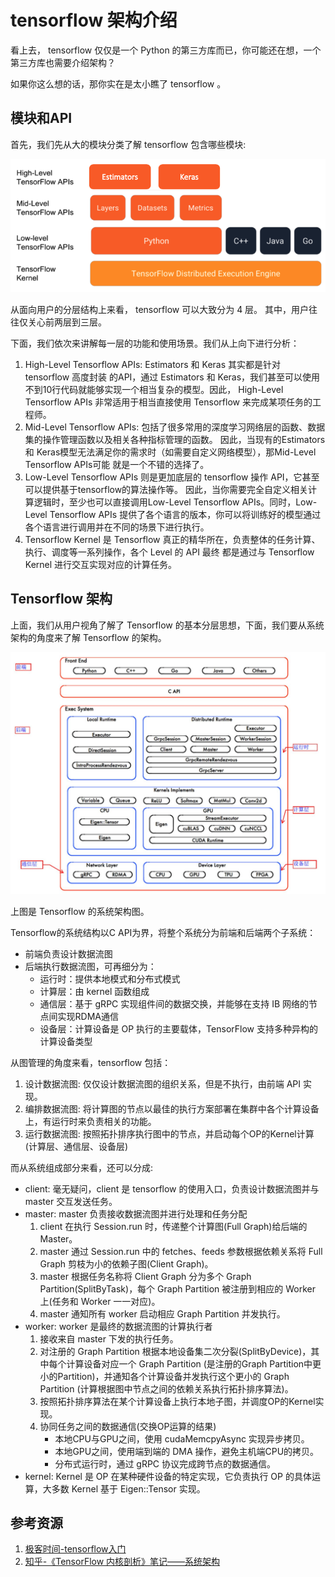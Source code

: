 # tensorflow 架构介绍

看上去， tensorflow 仅仅是一个 Python 的第三方库而已，你可能还在想，一个第三方库也需要介绍架构？

如果你这么想的话，那你实在是太小瞧了 tensorflow 。

## 模块和API

首先，我们先从大的模块分类了解 tensorflow 包含哪些模块:

![modules](./pictures/modules.png)

从面向用户的分层结构上来看， tensorflow 可以大致分为 4 层。
其中，用户往往仅关心前两层到三层。

下面，我们依次来讲解每一层的功能和使用场景。我们从上向下进行分析：

1. High-Level Tensorflow APIs: Estimators 和 Keras 其实都是针对 tensorflow 高度封装
   的API，通过 Estimators 和 Keras，我们甚至可以使用不到10行代码就能够实现一个相当复杂的模型。因此，
   High-Level Tensorflow APIs 非常适用于相当直接使用 Tensorflow 来完成某项任务的工程师。
2. Mid-Level Tensorflow APIs: 包括了很多常用的深度学习网络层的函数、数据集的操作管理函数以及相关各种指标管理的函数。
   因此，当现有的Estimators 和 Keras模型无法满足你的需求时（如需要自定义网络模型），那Mid-Level Tensorflow APIs可能
   就是一个不错的选择了。
3. Low-Level Tensorflow APIs 则是更加底层的 tensorflow 操作 API，它甚至可以提供基于tensorflow的算法操作等。
   因此，当你需要完全自定义相关计算逻辑时，至少也可以直接调用Low-Level Tensorflow APIs。同时，Low-Level Tensorflow APIs
   提供了各个语言的版本，你可以将训练好的模型通过各个语言进行调用并在不同的场景下进行执行。
4. Tensorflow Kernel 是 Tensorflow 真正的精华所在，负责整体的任务计算、执行、调度等一系列操作，各个 Level 的 API 最终
   都是通过与 Tensorflow Kernel 进行交互实现对应的计算任务。


## Tensorflow 架构

上面，我们从用户视角了解了 Tensorflow 的基本分层思想，下面，我们要从系统架构的角度来了解 Tensorflow 的架构。

![架构图](./pictures/artitecture.jpeg)

上图是 Tensorflow 的系统架构图。

Tensorflow的系统结构以C API为界，将整个系统分为前端和后端两个子系统：

 - 前端负责设计数据流图
 - 后端执行数据流图，可再细分为：
   - 运行时：提供本地模式和分布式模式
   - 计算层：由 kernel 函数组成
   - 通信层：基于 gRPC 实现组件间的数据交换，并能够在支持 IB 网络的节点间实现RDMA通信
   - 设备层：计算设备是 OP 执行的主要载体，TensorFlow 支持多种异构的计算设备类型


从图管理的角度来看，tensorflow 包括：

1. 设计数据流图: 仅仅设计数据流图的组织关系，但是不执行，由前端 API 实现。
2. 编排数据流图: 将计算图的节点以最佳的执行方案部署在集群中各个计算设备上，有运行时来负责相关的功能。
3. 运行数据流图: 按照拓扑排序执行图中的节点，并启动每个OP的Kernel计算(计算层、通信层、设备层)


而从系统组成部分来看，还可以分成:

 - client: 毫无疑问，client 是 tensorflow 的使用入口，负责设计数据流图并与 master 交互发送任务。
 - master: master 负责接收数据流图并进行处理和任务分配
   1. client 在执行 Session.run 时，传递整个计算图(Full Graph)给后端的 Master。
   2. master 通过 Session.run 中的 fetches、feeds 参数根据依赖关系将 Full Graph 剪枝为小的依赖子图(Client Graph)。
   3. master 根据任务名称将 Client Graph 分为多个 Graph Partition(SplitByTask)，每个 Graph Partition 被注册到相应的 Worker 上(任务和 Worker 一一对应)。
   4. master 通知所有 worker 启动相应 Graph Partition 并发执行。
 - worker: worker 是最终的数据流图的计算执行者
   1. 接收来自 master 下发的执行任务。
   2. 对注册的 Graph Partition 根据本地设备集二次分裂(SplitByDevice)，其中每个计算设备对应一个 Graph Partition
      (是注册的Graph Partition中更小的Partition)，并通知各个计算设备并发执行这个更小的 Graph Partition
      (计算根据图中节点之间的依赖关系执行拓扑排序算法)。
   3. 按照拓扑排序算法在某个计算设备上执行本地子图，并调度OP的Kernel实现。
   4. 协同任务之间的数据通信(交换OP运算的结果)
      - 本地CPU与GPU之间，使用 cudaMemcpyAsync 实现异步拷贝。
      - 本地GPU之间，使用端到端的 DMA 操作，避免主机端CPU的拷贝。
      - 分布式运行时，通过 gRPC 协议完成跨节点的数据通信。
 - kernel: Kernel 是 OP 在某种硬件设备的特定实现，它负责执行 OP 的具体运算，大多数 Kernel 基于 Eigen::Tensor 实现。





## 参考资源

1. [极客时间-tensorflow入门](https://time.geekbang.org/course/detail/100023001-80142)
2. [知乎-《TensorFlow 内核剖析》笔记——系统架构](https://zhuanlan.zhihu.com/p/133645486)
